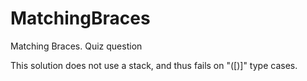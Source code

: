 # MatchingBraces
Matching Braces. Quiz question

This solution does not use a stack, and thus fails on "([)]" type cases.

